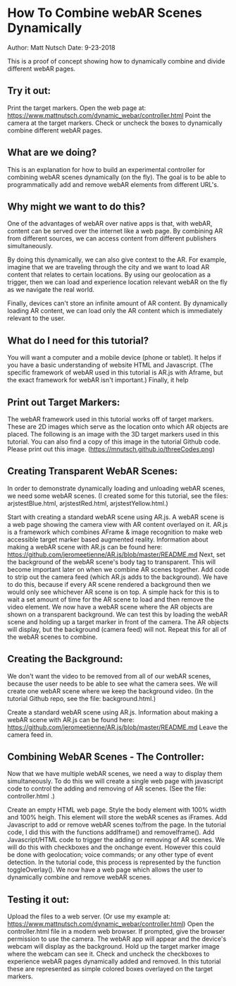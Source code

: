 # How To Combine webAR Scenes Dynamically
Author: Matt Nutsch
Date: 9-23-2018

This is a proof of concept showing how to dynamically combine and divide different webAR pages.

## Try it out: 
Print the target markers.
Open the web page at: https://www.mattnutsch.com/dynamic_webar/controller.html
Point the camera at the target markers.
Check or uncheck the boxes to dynamically combine different webAR pages.

## What are we doing?

This is an explanation for how to build an experimental controller for combining webAR scenes dynamically (on the fly). The goal is to be able to programmatically add and remove webAR elements from different URL's. 

## Why might we want to do this?

One of the advantages of webAR over native apps is that, with webAR, content can be served over the internet like a web page. By combining AR from different sources, we can access content from different publishers simultaneously. 

By doing this dynamically, we can also give context to the AR. For example, imagine that we are traveling through the city and we want to load AR content that relates to certain locations. By using our geolocation as a trigger, then we can load and experience location relevant webAR on the fly as we navigate the real world. 

Finally, devices can't store an infinite amount of AR content. By dynamically loading AR content, we can load only the AR content which is immediately relevant to the user.

## What do I need for this tutorial?

You will want a computer and a mobile device (phone or tablet). It helps if you have a basic understanding of website HTML and Javascript. (The specific framework of webAR used in this tutorial is AR.js with Aframe, but the exact framework for webAR isn't important.) Finally, it help

## Print out Target Markers:

The webAR framework used in this tutorial works off of target markers. These are 2D images which serve as the location onto which AR objects are placed. The following is an image with the 3D target markers used in this tutorial. You can also find a copy of this image in the tutorial Github code. Please print out this image. (https://mnutsch.github.io/threeCodes.png)

## Creating Transparent WebAR Scenes:

In order to demonstrate dynamically loading and unloading webAR scenes, we need some webAR scenes. (I created some for this tutorial, see the files: arjstestBlue.html, arjstestRed.html, arjstestYellow.html.) 

Start with creating a standard webAR scene using AR.js. A webAR scene is a web page showing the camera view with AR content overlayed on it. AR.js is a framework which combines AFrame & image recognition to make web accessible target marker based augmented reality. 
Information about making a webAR scene with AR.js can be found here: https://github.com/jeromeetienne/AR.js/blob/master/README.md
Next, set the background of the webAR scene's body tag to transparent. This will become important later on when we combine AR scenes together.
Add code to strip out the camera feed (which AR.js adds to the background). We have to do this, because if every AR scene rendered a background then we would only see whichever AR scene is on top. A simple hack for this is to wait a set amount of time for the AR scene to load and then remove the video element. 
We now have a webAR scene where the AR objects are shown on a transparent background. We can test this by loading the webAR scene and holding up a target marker in front of the camera. The AR objects will display, but the background (camera feed) will not. 
Repeat this for all of the webAR scenes to combine.

## Creating the Background:

We don't want the video to be removed from all of our webAR scenes, because the user needs to be able to see what the camera sees. We will create one webAR scene where we keep the background video. (In the tutorial Github repo, see the file: background.html.)

Create a standard webAR scene using AR.js. 
Information about making a webAR scene with AR.js can be found here: https://github.com/jeromeetienne/AR.js/blob/master/README.md
Leave the camera feed in.

## Combining WebAR Scenes - The Controller:

Now that we have multiple webAR scenes, we need a way to display them simultaneously. To do this we will create a single web page with javascript code to control the adding and removing of AR scenes. (See the file: controller.html .)

Create an empty HTML web page.
Style the body element with 100% width and 100% heigh. This element will store the webAR scenes as iFrames.
Add Javascript to add or remove webAR scenes to/from the page. In the tutorial code, I did this with the functions addIframe() and removeIframe(). 
Add Javascript/HTML code to trigger the adding or removing of AR scenes. We will do this with checkboxes and the onchange event. However this could be done with geolocation; voice commands; or any other type of event detection. In the tutorial code, this process is represented by the function toggleOverlay().
We now have a web page which allows the user to dynamically combine and remove webAR scenes. 

## Testing it out:

Upload the files to a web server. (Or use my example at: https://www.mattnutsch.com/dynamic_webar/controller.html)
Open the controller.html file in a modern web browser.
If prompted, give the browser permission to use the camera.
The webAR app will appear and the device's webcam will display as the background. 
Hold up the target marker image where the webcam can see it. 
Check and uncheck the checkboxes to experience webAR pages dynamically added and removed. In this tutorial these are represented as simple colored boxes overlayed on the target markers. 
